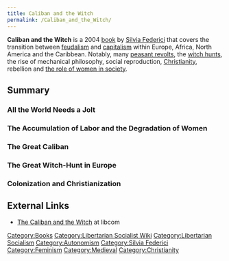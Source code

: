 ```yaml
---
title: Caliban and the Witch
permalink: /Caliban_and_the_Witch/
---
```


**Caliban and the Witch** is a 2004
[book](List_of_Libertarian_Socialist_Media.md "wikilink") by [Silvia
Federici](Silvia_Federici.md "wikilink") that covers the transition between
[feudalism](feudalism.md "wikilink") and
[capitalism](capitalism.md "wikilink") within Europe, Africa, North America
and the Caribbean. Notably, many [peasant
revolts](Peasants#List_of_Peasant_Rebellions.md "wikilink"), the [witch
hunts](Witch_Hunt.md "wikilink"), the rise of mechanical philosophy, social
reproduction, [Christianity](Christianity.md "wikilink"), rebellion and
[the role of women in society](Patriarchy.md "wikilink").

## Summary

### All the World Needs a Jolt

### The Accumulation of Labor and the Degradation of Women

### The Great Caliban

### The Great Witch-Hunt in Europe

### Colonization and Christianization

## External Links

- [The Caliban and the
  Witch](https://libcom.org/files/Caliban%20and%20the%20Witch.pdf) at
  libcom

[Category:Books](Category:Books.md "wikilink") [Category:Libertarian
Socialist Wiki](Category:Libertarian_Socialist_Wiki.md "wikilink")
[Category:Libertarian
Socialism](Category:Libertarian_Socialism.md "wikilink")
[Category:Autonomism](Category:Autonomism.md "wikilink") [Category:Silvia
Federici](Category:Silvia_Federici.md "wikilink")
[Category:Feminism](Category:Feminism.md "wikilink")
[Category:Medieval](Category:Medieval.md "wikilink")
[Category:Christianity](Category:Christianity.md "wikilink")
